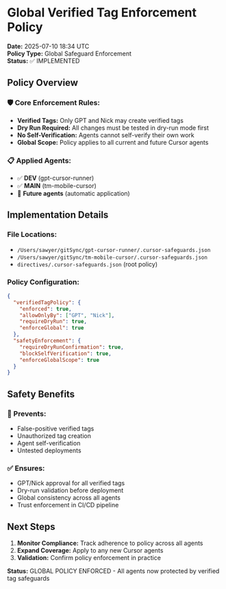 # Global Verified Tag Enforcement Policy

**Date:** 2025-07-10 18:34 UTC  
**Policy Type:** Global Safeguard Enforcement  
**Status:** ✅ IMPLEMENTED

## Policy Overview

### 🛡️ Core Enforcement Rules:
- **Verified Tags:** Only GPT and Nick may create verified tags
- **Dry Run Required:** All changes must be tested in dry-run mode first
- **No Self-Verification:** Agents cannot self-verify their own work
- **Global Scope:** Policy applies to all current and future Cursor agents

### 📋 Applied Agents:
- ✅ **DEV** (gpt-cursor-runner)
- ✅ **MAIN** (tm-mobile-cursor)
- 🔄 **Future agents** (automatic application)

## Implementation Details

### File Locations:
- `/Users/sawyer/gitSync/gpt-cursor-runner/.cursor-safeguards.json`
- `/Users/sawyer/gitSync/tm-mobile-cursor/.cursor-safeguards.json`
- `directives/.cursor-safeguards.json` (root policy)

### Policy Configuration:
```json
{
  "verifiedTagPolicy": {
    "enforced": true,
    "allowOnlyBy": ["GPT", "Nick"],
    "requireDryRun": true,
    "enforceGlobal": true
  },
  "safetyEnforcement": {
    "requireDryRunConfirmation": true,
    "blockSelfVerification": true,
    "enforceGlobalScope": true
  }
}
```

## Safety Benefits

### 🚨 Prevents:
- False-positive verified tags
- Unauthorized tag creation
- Agent self-verification
- Untested deployments

### ✅ Ensures:
- GPT/Nick approval for all verified tags
- Dry-run validation before deployment
- Global consistency across all agents
- Trust enforcement in CI/CD pipeline

## Next Steps

1. **Monitor Compliance:** Track adherence to policy across all agents
2. **Expand Coverage:** Apply to any new Cursor agents
3. **Validation:** Confirm policy enforcement in practice

**Status:** GLOBAL POLICY ENFORCED - All agents now protected by verified tag safeguards 